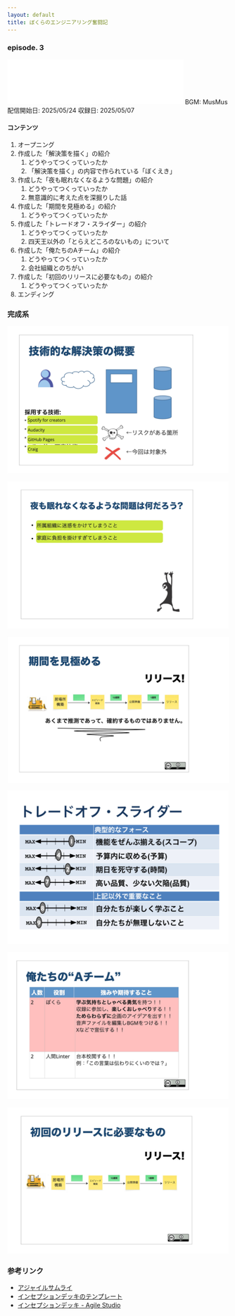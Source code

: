 ```yaml
---
layout: default
title: ぼくらのエンジニアリング奮闘記
---
```


### episode. 3
<iframe src="TBD" height="102px" width="400px" frameborder="0" scrolling="no"></iframe>
BGM: MusMus  
配信開始日: 2025/05/24  
収録日: 2025/05/07

#### コンテンツ
1. オープニング
2. 作成した「解決策を描く」の紹介
   1. どうやってつくっていったか
   2. 「解決策を描く」の内容で作られている「ぼくえき」
3. 作成した「夜も眠れなくなるような問題」の紹介
   1. どうやってつくっていったか
   2. 無意識的に考えた点を深掘りした話
4. 作成した「期間を見極める」の紹介
   1. どうやってつくっていったか
5. 作成した「トレードオフ・スライダー」の紹介
   1. どうやってつくっていったか
   2. 四天王以外の「とらえどころのないもの」について
6. 作成した「俺たちのAチーム」の紹介
   1. どうやってつくっていったか
   2. 会社組織とのちがい
7. 作成した「初回のリリースに必要なもの」の紹介
   1. どうやってつくっていったか
8. エンディング

### 完成系

![完成系](./fixed_show_the_solution.png)

![完成系](./fixed_ask_what_keeps_us_up_at_night.png)

![完成系](./fixed_size_it_up.png)

![完成系](./fixed_trade_off_sliders.png)

![完成系](./fixed_we_are_A_team.png)

![完成系](./fixed_the_first_release.png)

### 参考リンク
- [アジャイルサムライ](https://shop.ohmsha.co.jp/shopdetail/000000001901/)
- [インセプションデッキのテンプレート](https://github.com/agile-samurai-ja/support)
- [インセプションデッキ - Agile Studio](https://www.agile-studio.jp/post/apm-inception-deck)
